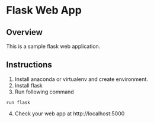 # Flask Web App

## Overview
This is a sample flask web application.

## Instructions
1. Install anaconda or virtualenv and create environment.
2. Install flask
3. Run following command
```
run flask
```
4. Check your web app at http://localhost:5000
